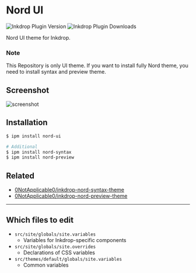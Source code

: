 # Nord UI

![Inkdrop Plugin Version](https://inkdrop-plugin-badge.vercel.app/api/version/nord-ui?style=for-the-badge)
![Inkdrop Plugin Downloads](https://inkdrop-plugin-badge.vercel.app/api/downloads/nord-ui?style=for-the-badge)

Nord UI theme for Inkdrop.

### Note

This Repository is only UI theme. If you want to install fully Nord theme, you need to install syntax and preview theme.

## Screenshot

![screenshot](https://raw.githubusercontent.com/choco14t/inkdrop-nord-ui-theme/master/Screenshot.png)

## Installation

```sh
$ ipm install nord-ui

# Additional
$ ipm install nord-syntax
$ ipm install nord-preview
```

## Related

- [0NotApplicable0/inkdrop-nord-syntax-theme](https://github.com/0NotApplicable0/inkdrop-nord-syntax-theme)
- [0NotApplicable0/inkdrop-nord-preview-theme](https://github.com/0NotApplicable0/inkdrop-nord-preview-theme)

---

## Which files to edit

- `src/site/globals/site.variables`
  - Variables for Inkdrop-specific components
- `src/site/globals/site.overrides`
  - Declarations of CSS variables
- `src/themes/default/globals/site.variables`
  - Common variables

